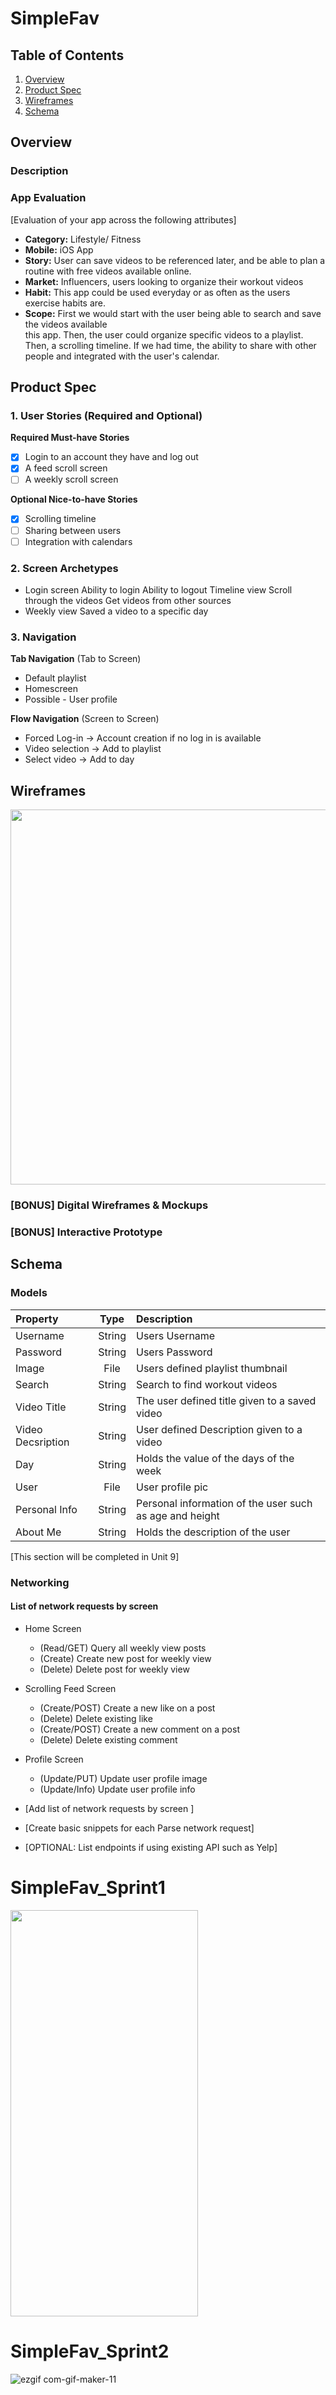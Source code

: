# SimpleFav

## Table of Contents
1. [Overview](#Overview) 
1. [Product Spec](#Product-Spec)
1. [Wireframes](#Wireframes)
2. [Schema](#Schema)

## Overview
### Description


### App Evaluation
[Evaluation of your app across the following attributes]
- **Category:** Lifestyle/ Fitness 
- **Mobile:** iOS App
- **Story:** User can save videos to be referenced later, and be able to plan a routine with free 
                videos available online. 
- **Market:** Influencers, users looking to organize their workout videos 
- **Habit:** This app could be used everyday or as often as the users exercise habits are. 
- **Scope:** First we would start with the user being able to search and save the videos available  
                this app. Then, the user could organize specific videos to a playlist. Then, a 
                scrolling timeline. If we had time, the ability to share with other people and 
                integrated with the user's calendar. 

## Product Spec

### 1. User Stories (Required and Optional)

**Required Must-have Stories**
- [x] Login to an account they have and log out 
- [x] A feed scroll screen 
- [ ] A weekly scroll screen

**Optional Nice-to-have Stories**

- [x] Scrolling timeline 
- [ ] Sharing between users 
- [ ] Integration with calendars 

### 2. Screen Archetypes

* Login screen 
Ability to login 
Ability to logout 
Timeline view 
Scroll through the videos 
Get videos from other sources 
* Weekly view 
Saved a video to a specific day  

### 3. Navigation

**Tab Navigation** (Tab to Screen)

* Default playlist 
* Homescreen 
* Possible - User profile 

**Flow Navigation** (Screen to Screen)

* Forced Log-in -> Account creation if no log in is available
* Video selection -> Add to playlist 
* Select video -> Add to day 

## Wireframes
<img src="https://user-images.githubusercontent.com/98985433/158521938-d6ebe3a5-ef27-43f0-83f6-17e9db309787.jpg" width=600>

### [BONUS] Digital Wireframes & Mockups

### [BONUS] Interactive Prototype

## Schema 
### Models
| Property     | Type           | Description   |
| :---         |     :---:      |          :--- |
| Username     | String         | Users Username|
| Password     | String         | Users Password|
| Image        | File           | Users defined playlist thumbnail|
| Search | String | Search to find workout videos |
| Video Title | String | The user defined title given to a saved video |
| Video Decsription | String | User defined Description given to a video |
| Day | String | Holds the value of the days of the week |
| User | File | User profile pic |
| Personal Info | String | Personal information of the user such as age and height |
| About Me | String | Holds the description of the user |

[This section will be completed in Unit 9]
### Networking
#### List of network requests by screen
   - Home Screen
      - (Read/GET) Query all weekly view posts 
      - (Create) Create new post for weekly view
      - (Delete) Delete post for weekly view
   - Scrolling Feed Screen
      - (Create/POST) Create a new like on a post
      - (Delete) Delete existing like
      - (Create/POST) Create a new comment on a post
      - (Delete) Delete existing comment
   - Profile Screen
      - (Update/PUT) Update user profile image
      - (Update/Info) Update user profile info

- [Add list of network requests by screen ]
- [Create basic snippets for each Parse network request]
- [OPTIONAL: List endpoints if using existing API such as Yelp]


# SimpleFav_Sprint1
<img src="https://user-images.githubusercontent.com/30871002/161178944-6661e407-07fa-453e-bcc4-c18bbee3c75c.gif" width="300" height="650"/>

# SimpleFav_Sprint2
![ezgif com-gif-maker-11](https://user-images.githubusercontent.com/98985433/162364022-9289ab54-663c-4189-a14a-59ac7e6ca344.gif)



